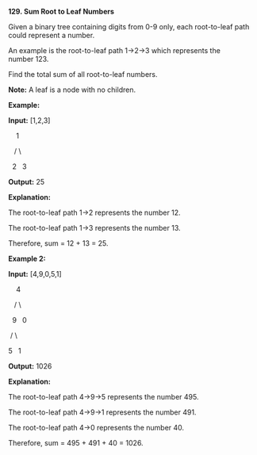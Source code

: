 **129. Sum Root to Leaf Numbers**

Given a binary tree containing digits from 0-9 only, each root-to-leaf path could represent a number.

An example is the root-to-leaf path 1-&gt;2-&gt;3 which represents the number 123.

Find the total sum of all root-to-leaf numbers.

**Note:** A leaf is a node with no children.

**Example:**

**Input:** [1,2,3]

    1

   / \

  2   3

**Output:** 25

**Explanation:**

The root-to-leaf path 1-&gt;2 represents the number 12.

The root-to-leaf path 1-&gt;3 represents the number 13.

Therefore, sum = 12 + 13 = 25.

**Example 2:**

**Input:** [4,9,0,5,1]

    4

   / \

  9   0

 / \

5   1

**Output:** 1026

**Explanation:**

The root-to-leaf path 4-&gt;9-&gt;5 represents the number 495.

The root-to-leaf path 4-&gt;9-&gt;1 represents the number 491.

The root-to-leaf path 4-&gt;0 represents the number 40.

Therefore, sum = 495 + 491 + 40 = 1026.
